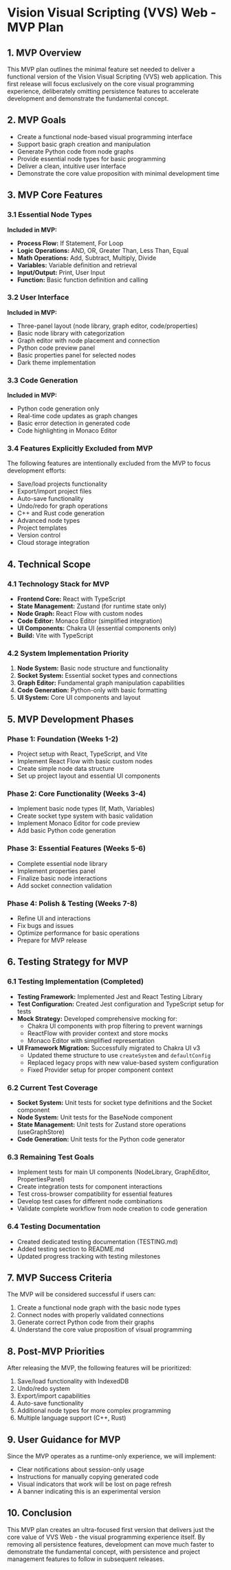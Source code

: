 # Vision Visual Scripting (VVS) Web - MVP Plan

## 1. MVP Overview

This MVP plan outlines the minimal feature set needed to deliver a functional version of the Vision Visual Scripting (VVS) web application. This first release will focus exclusively on the core visual programming experience, deliberately omitting persistence features to accelerate development and demonstrate the fundamental concept.

## 2. MVP Goals

- Create a functional node-based visual programming interface
- Support basic graph creation and manipulation
- Generate Python code from node graphs
- Provide essential node types for basic programming
- Deliver a clean, intuitive user interface
- Demonstrate the core value proposition with minimal development time

## 3. MVP Core Features

### 3.1 Essential Node Types

**Included in MVP:**
- **Process Flow:** If Statement, For Loop
- **Logic Operations:** AND, OR, Greater Than, Less Than, Equal
- **Math Operations:** Add, Subtract, Multiply, Divide
- **Variables:** Variable definition and retrieval
- **Input/Output:** Print, User Input
- **Function:** Basic function definition and calling

### 3.2 User Interface

**Included in MVP:**
- Three-panel layout (node library, graph editor, code/properties)
- Basic node library with categorization
- Graph editor with node placement and connection
- Python code preview panel
- Basic properties panel for selected nodes
- Dark theme implementation

### 3.3 Code Generation

**Included in MVP:**
- Python code generation only
- Real-time code updates as graph changes
- Basic error detection in generated code
- Code highlighting in Monaco Editor

### 3.4 Features Explicitly Excluded from MVP

The following features are intentionally excluded from the MVP to focus development efforts:
- Save/load projects functionality
- Export/import project files
- Auto-save functionality
- Undo/redo for graph operations
- C++ and Rust code generation
- Advanced node types
- Project templates
- Version control
- Cloud storage integration

## 4. Technical Scope

### 4.1 Technology Stack for MVP

- **Frontend Core:** React with TypeScript
- **State Management:** Zustand (for runtime state only)
- **Node Graph:** React Flow with custom nodes
- **Code Editor:** Monaco Editor (simplified integration)
- **UI Components:** Chakra UI (essential components only)
- **Build:** Vite with TypeScript

### 4.2 System Implementation Priority

1. **Node System:** Basic node structure and functionality
2. **Socket System:** Essential socket types and connections
3. **Graph Editor:** Fundamental graph manipulation capabilities
4. **Code Generation:** Python-only with basic formatting
5. **UI System:** Core UI components and layout

## 5. MVP Development Phases

### Phase 1: Foundation (Weeks 1-2)
- Project setup with React, TypeScript, and Vite
- Implement React Flow with basic custom nodes
- Create simple node data structure
- Set up project layout and essential UI components

### Phase 2: Core Functionality (Weeks 3-4)
- Implement basic node types (If, Math, Variables)
- Create socket type system with basic validation
- Implement Monaco Editor for code preview
- Add basic Python code generation

### Phase 3: Essential Features (Weeks 5-6)
- Complete essential node library
- Implement properties panel
- Finalize basic node interactions
- Add socket connection validation

### Phase 4: Polish & Testing (Weeks 7-8)
- Refine UI and interactions
- Fix bugs and issues
- Optimize performance for basic operations
- Prepare for MVP release

## 6. Testing Strategy for MVP

### 6.1 Testing Implementation (Completed)
- **Testing Framework:** Implemented Jest and React Testing Library
- **Test Configuration:** Created Jest configuration and TypeScript setup for tests
- **Mock Strategy:** Developed comprehensive mocking for:
  - Chakra UI components with prop filtering to prevent warnings
  - ReactFlow with provider context and store mocks
  - Monaco Editor with simplified representation
- **UI Framework Migration:** Successfully migrated to Chakra UI v3
  - Updated theme structure to use `createSystem` and `defaultConfig`
  - Replaced legacy props with new value-based system configuration
  - Fixed Provider setup for proper component context

### 6.2 Current Test Coverage
- **Socket System:** Unit tests for socket type definitions and the Socket component
- **Node System:** Unit tests for the BaseNode component
- **State Management:** Unit tests for Zustand store operations (useGraphStore)
- **Code Generation:** Unit tests for the Python code generator

### 6.3 Remaining Test Goals
- Implement tests for main UI components (NodeLibrary, GraphEditor, PropertiesPanel)
- Create integration tests for component interactions
- Test cross-browser compatibility for essential features
- Develop test cases for different node combinations
- Validate complete workflow from node creation to code generation

### 6.4 Testing Documentation
- Created dedicated testing documentation (TESTING.md)
- Added testing section to README.md
- Updated progress tracking with testing milestones

## 7. MVP Success Criteria

The MVP will be considered successful if users can:
1. Create a functional node graph with the basic node types
2. Connect nodes with properly validated connections
3. Generate correct Python code from their graphs
4. Understand the core value proposition of visual programming

## 8. Post-MVP Priorities

After releasing the MVP, the following features will be prioritized:
1. Save/load functionality with IndexedDB
2. Undo/redo system
3. Export/import capabilities
4. Auto-save functionality
5. Additional node types for more complex programming
6. Multiple language support (C++, Rust)

## 9. User Guidance for MVP

Since the MVP operates as a runtime-only experience, we will implement:
- Clear notifications about session-only usage
- Instructions for manually copying generated code
- Visual indicators that work will be lost on page refresh
- A banner indicating this is an experimental version

## 10. Conclusion

This MVP plan creates an ultra-focused first version that delivers just the core value of VVS Web - the visual programming experience itself. By removing all persistence features, development can move much faster to demonstrate the fundamental concept, with persistence and project management features to follow in subsequent releases. 
